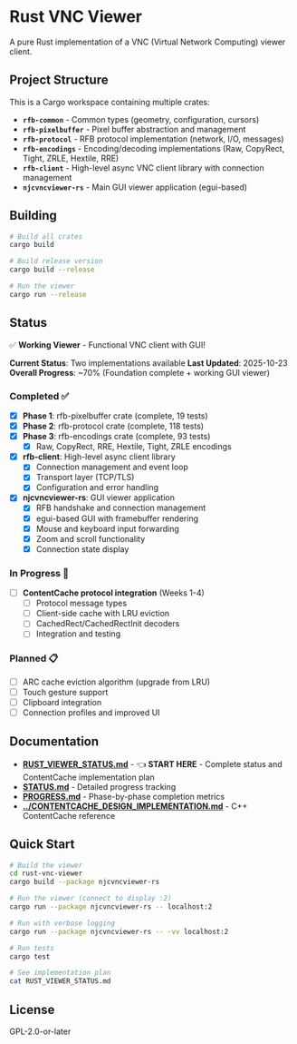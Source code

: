 # Rust VNC Viewer

A pure Rust implementation of a VNC (Virtual Network Computing) viewer client.

## Project Structure

This is a Cargo workspace containing multiple crates:

- **`rfb-common`** - Common types (geometry, configuration, cursors)
- **`rfb-pixelbuffer`** - Pixel buffer abstraction and management  
- **`rfb-protocol`** - RFB protocol implementation (network, I/O, messages)
- **`rfb-encodings`** - Encoding/decoding implementations (Raw, CopyRect, Tight, ZRLE, Hextile, RRE)
- **`rfb-client`** - High-level async VNC client library with connection management
- **`njcvncviewer-rs`** - Main GUI viewer application (egui-based)

## Building

```bash
# Build all crates
cargo build

# Build release version
cargo build --release

# Run the viewer
cargo run --release
```

## Status

✅ **Working Viewer** - Functional VNC client with GUI!

**Current Status**: Two implementations available
**Last Updated**: 2025-10-23  
**Overall Progress**: ~70% (Foundation complete + working GUI viewer)

### Completed ✅
- [x] **Phase 1**: rfb-pixelbuffer crate (complete, 19 tests)
- [x] **Phase 2**: rfb-protocol crate (complete, 118 tests)
- [x] **Phase 3**: rfb-encodings crate (complete, 93 tests)
  - [x] Raw, CopyRect, RRE, Hextile, Tight, ZRLE encodings
- [x] **rfb-client**: High-level async client library
  - [x] Connection management and event loop
  - [x] Transport layer (TCP/TLS)
  - [x] Configuration and error handling
- [x] **njcvncviewer-rs**: GUI viewer application
  - [x] RFB handshake and connection management
  - [x] egui-based GUI with framebuffer rendering
  - [x] Mouse and keyboard input forwarding
  - [x] Zoom and scroll functionality
  - [x] Connection state display

### In Progress 🔄
- [ ] **ContentCache protocol integration** (Weeks 1-4)
  - [ ] Protocol message types
  - [ ] Client-side cache with LRU eviction
  - [ ] CachedRect/CachedRectInit decoders
  - [ ] Integration and testing

### Planned 📋
- [ ] ARC cache eviction algorithm (upgrade from LRU)
- [ ] Touch gesture support
- [ ] Clipboard integration
- [ ] Connection profiles and improved UI

## Documentation

- **[RUST_VIEWER_STATUS.md](RUST_VIEWER_STATUS.md)** - 👈 **START HERE** - Complete status and ContentCache implementation plan
- **[STATUS.md](STATUS.md)** - Detailed progress tracking
- **[PROGRESS.md](PROGRESS.md)** - Phase-by-phase completion metrics
- **[../CONTENTCACHE_DESIGN_IMPLEMENTATION.md](../CONTENTCACHE_DESIGN_IMPLEMENTATION.md)** - C++ ContentCache reference

## Quick Start

```bash
# Build the viewer
cd rust-vnc-viewer
cargo build --package njcvncviewer-rs

# Run the viewer (connect to display :2)
cargo run --package njcvncviewer-rs -- localhost:2

# Run with verbose logging
cargo run --package njcvncviewer-rs -- -vv localhost:2

# Run tests
cargo test

# See implementation plan
cat RUST_VIEWER_STATUS.md
```

## License

GPL-2.0-or-later
